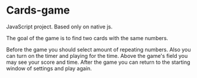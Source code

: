 ﻿# Cards-game
JavaScript project. Based only on native js.


The goal of the game is to find two cards with the same numbers.

Before the game you should select amount of repeating numbers. Also you can turn on the timer and playing for the time. Above the game's field you may see your score and time. After the game you can return to the starting window of settings and play again.
